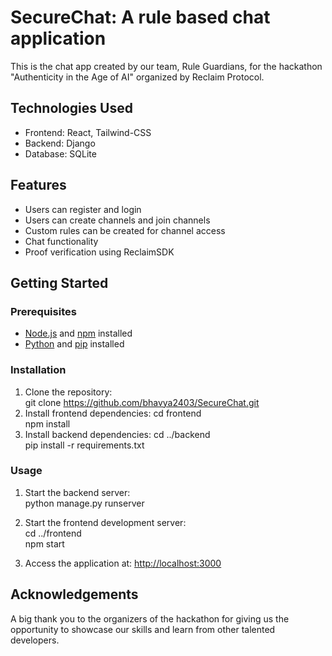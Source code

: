 # SecureChat: A rule based chat application

This is the chat app created by our team, Rule Guardians, for the hackathon "Authenticity in the Age of AI" organized by Reclaim Protocol.

## Technologies Used

- Frontend: React, Tailwind-CSS
- Backend: Django
- Database: SQLite

## Features

- Users can register and login
- Users can create channels and join channels
- Custom rules can be created for channel access
- Chat functionality
- Proof verification using ReclaimSDK

## Getting Started

### Prerequisites

- [Node.js](https://nodejs.org) and [npm](https://www.npmjs.com) installed
- [Python](https://www.python.org) and [pip](https://pip.pypa.io) installed

### Installation

1. Clone the repository:  
git clone https://github.com/bhavya2403/SecureChat.git
2. Install frontend dependencies:
cd frontend  
npm install
3. Install backend dependencies:
cd ../backend  
pip install -r requirements.txt

### Usage

1. Start the backend server:  
python manage.py runserver
2. Start the frontend development server:  
cd ../frontend  
npm start

3. Access the application at: [http://localhost:3000](http://localhost:3000)

## Acknowledgements

A big thank you to the organizers of the hackathon for giving us the opportunity to showcase our skills and learn from other talented developers.
